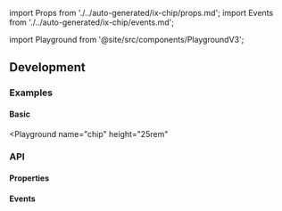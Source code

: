 import Props from './../auto-generated/ix-chip/props.md';
import Events from './../auto-generated/ix-chip/events.md';

import Playground from '@site/src/components/PlaygroundV3';

## Development

### Examples

#### Basic

<Playground
name="chip"
height="25rem"

> </Playground>

### API

#### Properties

<Props />

#### Events

<Events />
